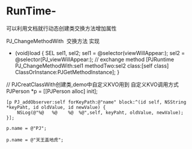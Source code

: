 # RunTime-
可以利用文档就行动态创建类交换方法增加属性

PJ_ChangeMethodWith  交换方法
实现
+ (void)load
{
    SEL sel1, sel2;
    sel1 = @selector(viewWillAppear:);
    sel2 = @selector(PJ_viewWillAppear:);
    // exchange method
    [PJRuntime PJ_ChangeMethodWith:sel1 methodTwo:sel2 class:[self class] ClassOrInstance:PJGetMethodInstance];
}


// PJCreatClassWith创建类,demo中自定义KVO用到
自定义KVO调用方式
 PJPerson *p = [[PJPerson alloc] init];
    
    [p PJ_addObserver:self forKeyPath:@"name" block:^(id self, NSString *keyPaht, id oldValue, id newValue) {
        NSLog(@"%@   %@    %@  %@",self, keyPaht, oldValue, newValue);
    }];
    
    p.name = @"PJ";
    
    p.name = @"天王盖地虎";
